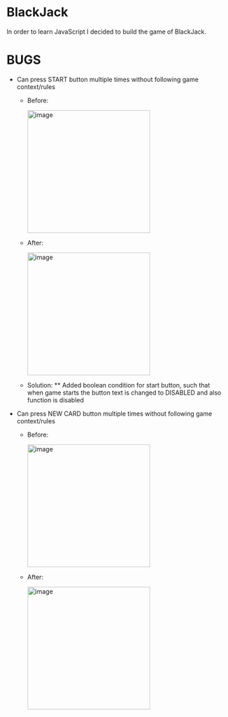 # BlackJack
In order to learn JavaScript I decided to build the game of BlackJack. 

# BUGS 
* Can press START button multiple times without following game context/rules

  * Before:
    
    <img width="280" alt="image" src="https://user-images.githubusercontent.com/79386282/210188226-bc28f2dd-5de7-40dc-a8b4-c88b3d3d5161.png">
    
   
  * After: 
    
    <img width="280" alt="image" src="https://user-images.githubusercontent.com/79386282/210188247-e82076eb-abbf-4d1d-a441-536661262015.png">
    
  * Solution: 
  ** Added boolean condition for start button, such that when game starts the button text is changed to DISABLED and also function is disabled
  
    
* Can press NEW CARD button multiple times without following game context/rules 

  * Before: 
   
    <img width="280" alt="image" src="https://user-images.githubusercontent.com/79386282/210188503-9e90ecee-9ee8-4b24-9a4d-e562abb0e063.png">
    
   * After: 

     <img width="280" alt="image" src="https://user-images.githubusercontent.com/79386282/210188517-f3a21198-ff67-4109-9bb4-369c5e91ed0d.png">






